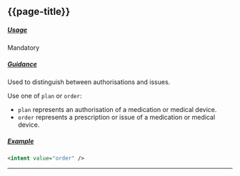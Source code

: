 ## {{page-title}}

<h5><ins>Usage</ins></h5>

<span class="mro-circle mandatory" title="mandatory"></span> Mandatory


<h5><ins>Guidance</ins></h5>

Used to distinguish between authorisations and issues.

Use one of `plan` or `order`:

- `plan` represents an authorisation of a medication or medical device.
- `order` represents a prescription or issue of a medication or medical device.


<h5><ins>Example</ins></h5>

```xml
<intent value="order" />
```

---